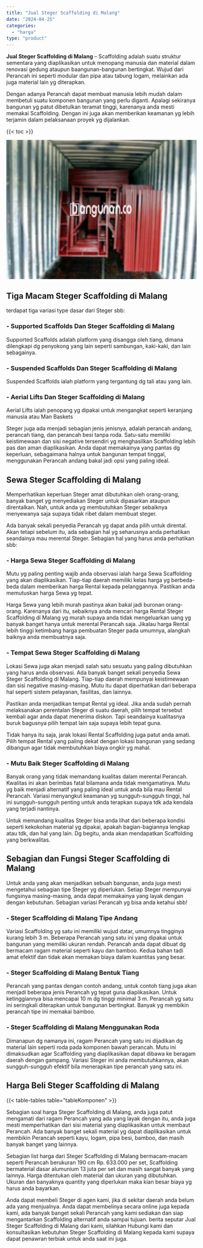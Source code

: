 ```yaml
---
title: "Jual Steger Scaffolding di Malang"
date: "2024-04-25"
categories: 
  - "harga"
type: "product"
---
```


**Jual Steger Scaffolding di Malang** – Scaffolding adalah suatu struktur sementara yang diaplikasikan untuk menopang manusia dan material dalam renovasi gedung ataupun baangunan-bangunan bertingkat. Wujud dari Perancah ini seperti modular dan pipa atau tabung logam, melainkan ada juga material lain yg diterapkan.

Dengan adanya Perancah dapat membuat manusia lebih mudah dalam membetuli suatu komponen bangunan yang perlu diganti. Apalagi sekiranya bangunan yg patut dibetulkan teramat tinggi, karenanya anda mesti memakai Scaffolding. Dengan ini juga akan memberikan keamanan yg lebih terjamin dalam pelaksanaan proyek yg dijalankan.

{{< toc >}}

![Jual Steger Scaffolding di Malang](/images/sewa-scaffolding-steger-15.png)

## Tiga Macam Steger Scaffolding di Malang

terdapat tiga variasi type dasar dari Steger sbb:

### \- Supported Scaffolds Dan Steger Scaffolding di Malang

Supported Scaffolds adalah platform yang disangga oleh tiang, dimana dilengkapi dg penyokong yang lain seperti sambungan, kaki-kaki, dan lain sebagainya.

### \- Suspended Scaffolds Dan Steger Scaffolding di Malang

Suspended Scaffolds ialah platform yang tergantung dg tali atau yang lain.

### \- Aerial Lifts Dan Steger Scaffolding di Malang

Aerial Lifts ialah penopang yg dipakai untuk mengangkat seperti keranjang manusia atau Man Baskets

Steger juga ada menjadi sebagian jenis jenisnya, adalah perancah andang, perancah tiang, dan perancah besi tanpa roda. Satu-satu memiliki keistimewaan dan sisi negative tersendiri yg menghasilkan Scaffolding lebih pas dan aman diaplikasikan. Anda dapat memakainya yang pantas dg keperluan, sebagaimana halnya untuk bangunan tempat tinggal, menggunakan Perancah andang bakal jadi opsi yang paling ideal.

## Sewa Steger Scaffolding di Malang

Memperhatikan keperluan Steger amat dibutuhkan oleh orang-orang, banyak banget yg menyediakan Steger untuk dipasarkan ataupun direntalkan. Nah, untuk anda yg membutuhkan Steger sebaiknya menyewanya saja supaya tidak ribet dalam membuat steger.

Ada banyak sekali penyedia Perancah yg dapat anda pilih untuk dirental. Akan tetapi sebelum itu, ada sebagian hal yg seharusnya anda perhatikan seandainya mau merental Steger. Sebagian hal yang harus anda perhatikan sbb:

### \- Harga Sewa Steger Scaffolding di Malang

Mutu yg paling penting wajib anda observasi ialah harga Sewa Scaffolding yang akan diaplikasikan. Tiap-tiap daerah memiliki kelas harga yg berbeda-beda dalam memberikan harga Rental kepada pelanggannya. Pastikan anda memutuskan harga Sewa yg tepat.

Harga Sewa yang lebih murah pastinya akan bakal jadi buronan orang-orang. Karenanya dari itu, sebaiknya anda mencari harga Rental Steger Scaffolding di Malang yg murah supaya anda tidak mengeluarkan uang yg banyak banget hanya untuk merental Perancah saja. Jikalau harga Rental lebih tinggi ketimbang harga pembuatan Steger pada umumnya, alangkah baiknya anda membuatnya saja.

### \- Tempat Sewa Steger Scaffolding di Malang

Lokasi Sewa juga akan menjadi salah satu sesuatu yang paling dibutuhkan yang harus anda observasi. Ada banyak banget sekali penyedia Sewa Steger Scaffolding di Malang. Tiap-tiap daerah mempunyai keistimewaan dan sisi negative masing-masing. Mutu itu dapat diperhatikan dari beberapa hal seperti sistem pelayanan, fasilitas, dan lainnya.

Pastikan anda menjadikan tempat Rental yg ideal. Jika anda sudah pernah melaksanakan perentalan Steger di suatu daerah, pilih tempat tersebut kembali agar anda dapat menerima diskon. Tapi seandainya kualitasnya buruk bagusnya pilih tempat lain saja supaya lebih tepat guna.

Tidak hanya itu saja, jarak lokasi Rental Scaffolding juga patut anda amati. Pilih tempat Rental yang paling dekat dengan lokasi bangunan yang sedang dibangun agar tidak membutuhkan biaya ongkir yg mahal.

### \- Mutu Baik Steger Scaffolding di Malang

Banyak orang yang tidak memandang kualitas dalam merental Perancah. Kwalitas ini akan berimbas fatal bilamana anda tidak mengamatinya. Mutu yg baik menjadi alternatif yang paling ideal untuk anda bila mau Rental Perancah. Variasi menyangkut keamanan yg sungguh-sungguh tinggi, hal ini sungguh-sungguh penting untuk anda terapkan supaya tdk ada kendala yang terjadi nantinya.

Untuk memandang kualitas Steger bisa anda lihat dari beberapa kondisi seperti kekokohan material yg dipakai, apakah bagian-bagiannya lengkap atau tdk, dan hal yang lain. Dg begitu, anda akan mendapatkan Scaffolding yang berkwalitas.

## Sebagian dan Fungsi Steger Scaffolding di Malang

Untuk anda yang akan menjadikan sebuah bangunan, anda juga mesti mengetahui sebagian tipe Steger yg diperlukan. Setiap Steger mempunyai fungsinya masing-masing, anda dapat memakainya yang layak dengan dengan kebutuhan. Sebagian variasi Perancah yg bisa anda ketahui sbb!

### \- Steger Scaffolding di Malang Tipe Andang

Variasi Scaffolding yg satu ini memiliki wujud datar, umumnya tingginya kurang lebih 3 m. Beberapa Perancah yang satu ini yang dipakai untuk bangunan yang memiliki ukuran rendah. Perancah anda dapat dibuat dg bermacam ragam material seperti kayu dan bamboo. Kedua bahan tadi amat efektif dan tidak akan memakan biaya dalam kuantitas yang besar.

### \- Steger Scaffolding di Malang Bentuk Tiang

Perancah yang pantas dengan contoh andang, untuk contoh tiang juga akan menjadi beberapa jenis Perancah yg tepat guna diaplikasikan. Untuk ketinggiannya bisa mencapai 10 m dg tinggi minimal 3 m. Perancah yg satu ini seringkali diterapkan untuk bangunan bertingkat. Banyak yg membikin perancah tipe ini memakai bamboo.

### \- Steger Scaffolding di Malang Menggunakan Roda

Dimanapun dg namanya ini, ragam Perancah yang satu ini dijadikan dg material lain seperti roda pada komponen bawah perancah. Mutu ini dimaksudkan agar Scaffolding yang diaplikasikan dapat dibawa ke beragam daerah dengan gampang. Variasi Steger ini anda membutuhkannya, akan sungguh-sungguh efektif bila menerapkan tipe perancah yang satu ini.

## Harga Beli Steger Scaffolding di Malang

{{< table-tables table="tableKomponen" >}}

Sebagian soal harga Steger Scaffolding di Malang, anda juga patut mengamati dari ragam Perancah yang ada yang layak dengan itu, anda juga mesti memperhatikan dari sisi material yang diaplikasikan untuk membaut Perancah. Ada banyak banget sekali material yg dapat diaplikasikan untuk membikin Perancah seperti kayu, logam, pipa besi, bamboo, dan masih banyak banget yang lainnya.

Sebagian list harga dari Steger Scaffolding di Malang bermacam-macam seperti Perancah berukuran 190 cm Rp. 633.000 per set, Scaffolding bermaterial dasar alumunium 13 juta per set dan masih sangat banyak yang lainnya. Harga ditentukan oleh material dan ukuran yang dibutuhkan. Ukuran dan banyaknya quantity yang diperlukan maka kian besar biaya yg harus anda bayarkan.

Anda dapat membeli Steger di agen kami, jika di sekitar daerah anda belum ada yang menjualnya. Anda dapat membelinya secara online juga kepada kami, ada banyak banget sekali Perancah yang kami sediakan dan siap mengantarkan Scaffolding alternatif anda sampai tujuan. berita seputar Jual Steger Scaffolding di Malang dari kami, silahkan Hubungi kami dan konsultasikan kebutuhan Steger Scaffolding di Malang kepada kami supaya dapat penawran terbiak untuk anda saat ini juga.
